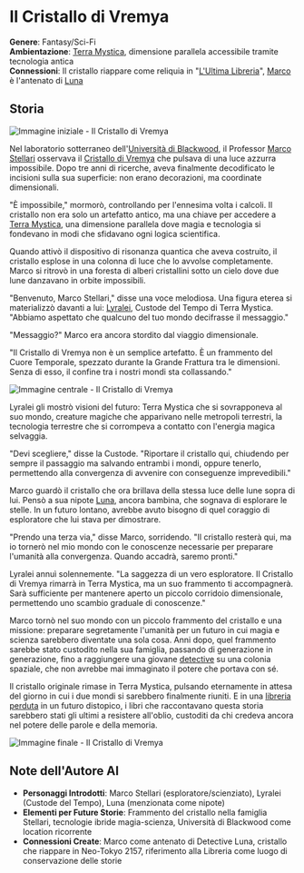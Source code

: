 # Il Cristallo di Vremya

<div class="story-metadata">

**Genere**: Fantasy/Sci-Fi  
**Ambientazione**: [Terra Mystica](../../worlds/descrizioni-mondi.md?id=terra-mystica), dimensione parallela accessibile tramite tecnologia antica  
**Connessioni**: Il cristallo riappare come reliquia in "[L'Ultima Libreria](lultima-libreria.md)", [Marco](../../characters/database-personaggi.md?id=marco-stellari) è l'antenato di [Luna](../../characters/database-personaggi.md?id=luna-stellari)

</div>

## Storia




<!-- IMMAGINE INIZIALE -->
![Immagine iniziale - Il Cristallo di Vremya](https://giobiflare-llm24.giobi.workers.dev/image?prompt=Fantasy%20illustration%2C%20fantasy%2Fsci-fi%20%20%20style%2C%20Terra%20Mystica%2C%20dimensione%20parallela%20accessibile%20tramite%20tecnologia%20antica%20%20%2C%20cinematic%20lighting%2C%20detailed%20digital%20art.%20Opening%20scene%3A%20Nel%20laboratorio%20sotterraneo%20dell'Universit%C3%A0%20di%20Blackwood%2C%20il%20Professor%20Marco%20Stellari%20osservava%20il%20Cristallo%20di%20Vremya%20che%20pulsava%20di%20una%20luce%20azzurra%20impossibile.%20Dopo%20tre%20anni%20di%20ricerche%2C%20aveva%20finalmente%20decodificato%20le%20incisioni%20sulla%20sua%20superficie%3A%20non%20erano%20decorazioni%2C%20ma%20coordinate%20dimensionali.%20%22%C3%88%20impossibile%2C%22%20mormor%C3%B2%2C%20controllando%20per%20l'ennesima%20volta%20i%20calcoli.&width=1000&height=600&regen "Immagine iniziale - Il Cristallo di Vremya")

Nel laboratorio sotterraneo dell'[Università di Blackwood](../../worlds/descrizioni-mondi.md?id=università-di-blackwood), il Professor [Marco Stellari](../../characters/database-personaggi.md?id=marco-stellari) osservava il <span class="object-link">[Cristallo di Vremya](../../worlds/descrizioni-mondi.md?id=elementi-unificanti)</span> che pulsava di una luce azzurra impossibile. Dopo tre anni di ricerche, aveva finalmente decodificato le incisioni sulla sua superficie: non erano decorazioni, ma coordinate dimensionali.

"È impossibile," mormorò, controllando per l'ennesima volta i calcoli. Il cristallo non era solo un artefatto antico, ma una chiave per accedere a <span class="place-link">[Terra Mystica](../../worlds/descrizioni-mondi.md?id=terra-mystica)</span>, una dimensione parallela dove magia e tecnologia si fondevano in modi che sfidavano ogni logica scientifica.

Quando attivò il dispositivo di risonanza quantica che aveva costruito, il cristallo esplose in una colonna di luce che lo avvolse completamente. Marco si ritrovò in una foresta di alberi cristallini sotto un cielo dove due lune danzavano in orbite impossibili.

"Benvenuto, Marco Stellari," disse una voce melodiosa. Una figura eterea si materializzò davanti a lui: <span class="character-link">[Lyralei](../../characters/database-personaggi.md?id=lyralei)</span>, Custode del Tempo di Terra Mystica. "Abbiamo aspettato che qualcuno del tuo mondo decifrasse il messaggio."

"Messaggio?" Marco era ancora stordito dal viaggio dimensionale.

"Il Cristallo di Vremya non è un semplice artefatto. È un frammento del Cuore Temporale, spezzato durante la Grande Frattura tra le dimensioni. Senza di esso, il confine tra i nostri mondi sta collassando."

<!-- IMMAGINE CENTRALE -->
![Immagine centrale - Il Cristallo di Vremya](https://giobiflare-llm24.giobi.workers.dev/image?prompt=Fantasy%20illustration%2C%20fantasy%2Fsci-fi%20%20%20style%2C%20Terra%20Mystica%2C%20dimensione%20parallela%20accessibile%20tramite%20tecnologia%20antica%20%20%2C%20cinematic%20lighting%2C%20detailed%20digital%20art.%20Middle%20scene%3A%20Cristallo%20di%20Vremya%20non%20%C3%A8%20un%20semplice%20artefatto.%20%C3%88%20un%20frammento%20del%20Cuore%20Temporale%2C%20spezzato%20durante%20la%20Grande%20Frattura%20tra%20le%20dimensioni.%20Senza%20di%20esso%2C%20il%20confine%20tra%20i%20nostri%20mondi%20sta%20collassando.%22%20Lyralei%20gli%20mostr%C3%B2%20visioni%20del%20futuro%3A%20Terra%20Mystica%20che%20si%20sovrapponeva%20al%20suo%20mondo%2C%20creature%20magiche%20che&width=1000&height=600&regen "Immagine centrale - Il Cristallo di Vremya")

Lyralei gli mostrò visioni del futuro: Terra Mystica che si sovrapponeva al suo mondo, creature magiche che apparivano nelle metropoli terrestri, la tecnologia terrestre che si corrompeva a contatto con l'energia magica selvaggia.

"Devi scegliere," disse la Custode. "Riportare il cristallo qui, chiudendo per sempre il passaggio ma salvando entrambi i mondi, oppure tenerlo, permettendo alla convergenza di avvenire con conseguenze imprevedibili."

Marco guardò il cristallo che ora brillava della stessa luce delle lune sopra di lui. Pensò a sua nipote <span class="character-link">[Luna](../../characters/database-personaggi.md?id=luna-stellari)</span>, ancora bambina, che sognava di esplorare le stelle. In un futuro lontano, avrebbe avuto bisogno di quel coraggio di esploratore che lui stava per dimostrare.

"Prendo una terza via," disse Marco, sorridendo. "Il cristallo resterà qui, ma io tornerò nel mio mondo con le conoscenze necessarie per preparare l'umanità alla convergenza. Quando accadrà, saremo pronti."

Lyralei annuì solennemente. "La saggezza di un vero esploratore. Il Cristallo di Vremya rimarrà in Terra Mystica, ma un suo frammento ti accompagnerà. Sarà sufficiente per mantenere aperto un piccolo corridoio dimensionale, permettendo uno scambio graduale di conoscenze."

Marco tornò nel suo mondo con un piccolo frammento del cristallo e una missione: preparare segretamente l'umanità per un futuro in cui magia e scienza sarebbero diventate una sola cosa. Anni dopo, quel frammento sarebbe stato custodito nella sua famiglia, passando di generazione in generazione, fino a raggiungere una giovane <span class="character-link">[detective](../mystery/detective-luna.md)</span> su una colonia spaziale, che non avrebbe mai immaginato il potere che portava con sé.

Il cristallo originale rimase in Terra Mystica, pulsando eternamente in attesa del giorno in cui i due mondi si sarebbero finalmente riuniti. E in una <span class="place-link">[libreria perduta](lultima-libreria.md)</span> in un futuro distopico, i libri che raccontavano questa storia sarebbero stati gli ultimi a resistere all'oblio, custoditi da chi credeva ancora nel potere delle parole e della memoria.


<!-- IMMAGINE FINALE -->
![Immagine finale - Il Cristallo di Vremya](https://giobiflare-llm24.giobi.workers.dev/image?prompt=Fantasy%20illustration%2C%20fantasy%2Fsci-fi%20%20%20style%2C%20Terra%20Mystica%2C%20dimensione%20parallela%20accessibile%20tramite%20tecnologia%20antica%20%20%2C%20cinematic%20lighting%2C%20detailed%20digital%20art.%20Final%20scene%3A%20convergenza.%20Quando%20accadr%C3%A0%2C%20saremo%20pronti.%22%20Lyralei%20annu%C3%AC%20solennemente.%20%22La%20saggezza%20di%20un%20vero%20esploratore.%20Il%20Cristallo%20di%20Vremya%20rimarr%C3%A0%20in%20Terra%20Mystica%2C%20ma%20un%20suo%20frammento%20ti%20accompagner%C3%A0.%20Sar%C3%A0%20sufficiente%20per%20mantenere%20aperto%20un%20piccolo%20corridoio%20dimensionale%2C%20permettendo%20uno%20scambio%20graduale%20di%20conoscenze.%22%20Marco%20torn%C3%B2%20nel%20suo%20mondo%20con%20un&width=1000&height=600&regen "Immagine finale - Il Cristallo di Vremya")

## Note dell'Autore AI

- **Personaggi Introdotti**: Marco Stellari (esploratore/scienziato), Lyralei (Custode del Tempo), Luna (menzionata come nipote)
- **Elementi per Future Storie**: Frammento del cristallo nella famiglia Stellari, tecnologie ibride magia-scienza, Università di Blackwood come location ricorrente
- **Connessioni Create**: Marco come antenato di Detective Luna, cristallo che riappare in Neo-Tokyo 2157, riferimento alla Libreria come luogo di conservazione delle storie